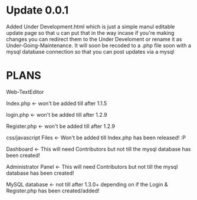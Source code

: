 <h1>Update 0.0.1</h1>
<p> Added Under Development.html which is just a simple manul editable update page so that u can put that in the way incase if you're making changes you can redirect them to the Under Develoment or rename it as Under-Going-Maintenance. It will soon be recoded to a .php file soon with a mysql database connection so that you can post updates via a mysql </p>

<h1> PLANS </h1> 
  <p>Web-TextEditor</p>
  <p>Index.php <- won't be added till after 1.1.5</p>
  <p>login.php <- won't be added till after 1.2.9</p>
  <p>Register.php <- won't be added till after 1.2.9</p>
  <p>css/javascript Files <- Won't be added till Index.php has been released! :P</p>
  <p>Dashboard <- This will need Contributors but not till the mysql database has been created!</p>
  <p>Administrator Panel <- This will need Contributors but not till the mysql database has been created!</p>
  <p>MySQL database <- not till after 1.3.0+ depending on if the Login & Register.php has been created/added!</p>
